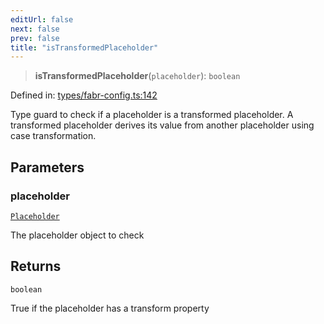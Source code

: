 ```yaml
---
editUrl: false
next: false
prev: false
title: "isTransformedPlaceholder"
---
```


> **isTransformedPlaceholder**(`placeholder`): `boolean`

Defined in: [types/fabr-config.ts:142](https://github.com/yashjawale/fabr/blob/af253d796213941a067e07d1a9e8b7372a1ddc07/src/types/fabr-config.ts#L142)

Type guard to check if a placeholder is a transformed placeholder.
A transformed placeholder derives its value from another placeholder using case transformation.

## Parameters

### placeholder

[`Placeholder`](/fabr/docs/api/types/fabr-config/interfaces/placeholder/)

The placeholder object to check

## Returns

`boolean`

True if the placeholder has a transform property
